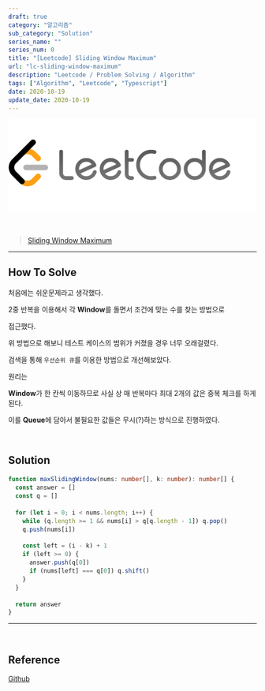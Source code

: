 ```yaml
---
draft: true
category: "알고리즘"
sub_category: "Solution"
series_name: ""
series_num: 0
title: "[Leetcode] Sliding Window Maximum"
url: "lc-sliding-window-maximum"
description: "Leetcode / Problem Solving / Algorithm"
tags: ["Algorithm", "Leetcode", "Typescript"]
date: 2020-10-19
update_date: 2020-10-19
---
```

![](https://raw.githubusercontent.com/akasai/Algorithm-Solutions/master/Leetcode/leetcode-logo.png)

<br>

> [Sliding Window Maximum](https://leetcode.com/problems/sliding-window-maximum)

***

## How To Solve

처음에는 쉬운문제라고 생각했다.

2중 반복을 이용해서 각 **Window**를 돌면서 조건에 맞는 수를 찾는 방법으로

접근했다.

위 방법으로 해보니 테스트 케이스의 범위가 커졌을 경우 너무 오래걸렸다.

검색을 통해 `우선순위 큐`를 이용한 방법으로 개선해보았다.

원리는

**Window**가 한 칸씩 이동하므로 사실 상 매 반복마다 최대 2개의 값은 중복 체크를 하게된다.

이를 **Queue**에 담아서 불필요한 값들은 무시(?)하는 방식으로 진행하였다.

<br>

## Solution

```typescript
function maxSlidingWindow(nums: number[], k: number): number[] {
  const answer = []
  const q = []

  for (let i = 0; i < nums.length; i++) {
    while (q.length >= 1 && nums[i] > q[q.length - 1]) q.pop()
    q.push(nums[i])

    const left = (i - k) + 1
    if (left >= 0) {
      answer.push(q[0])
      if (nums[left] === q[0]) q.shift()
    }
  }

  return answer
}
```

***

<br>

## Reference

<span class="reference">

[Github](https://github.com/akasai/Algorithm-Solutions/blob/master/Leetcode/Solution/29.Sliding_Window_Maximum.ts)

</span>

